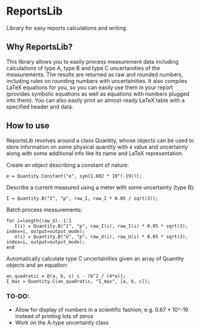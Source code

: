 # ReportsLib
 Library for easy reports calculations and writing
 
## Why ReportsLib?
This library allows you to easily process measurement data including calculations of type A, type B and type C uncertainities of the measurements. The results are returned as raw and rounded numbers, including rules on rounding numbers with uncertainities. It also compiles LaTeX equations for you, so you can easily use them in your report (provides symbolic equations as well as equations with numbers plugged into them). You can also easily print an almost-ready LaTeX table with a specified header and data.

## How to use
ReportsLib revolves around a class Quantity, whose objects can be used to store information on some physical quantity with a value and uncertainty along with some additional info like its name and LaTeX representation.

Create an object describing a constant of nature:

```
e = Quantity.Constant("e", sym(1.602 * 10^(-19)));
```

Describe a current measured using a meter with some uncertainty (type B):

```
I = Quantity.B("I", "p", raw_I, raw_I * 0.05 / sqrt(3));
```

Batch process measurements:

```
for i=length(raw_U):-1:1 
   I(i) = Quantity.B("I", "p", raw_I(i), raw_I(i) * 0.05 * sqrt(3), index=i, output=output_mode);
   U(i) = Quantity.B("U", "p", raw_U(i), raw_U(i) * 0.05 * sqrt(3), index=i, output=output_mode); 
end
```

Automatically calculate type C uncertainities given an array of Quantity objects and an equation:

```
an_quadratic = @(a, b, c) c - (b^2 / (4*a));
I_max = Quantity.C(an_quadratic, "I_max", [a, b, c]);
```


### TO-DO:
- Allow for display of numbers in a scientific fashion, e.g. 0.67 * 10^-19 instead of printing lots of zeros
- Work on the A-type uncertainty class

